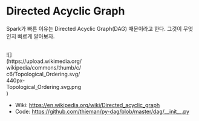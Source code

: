 # Directed Acyclic Graph

Spark가 빠른 이유는 Directed Acyclic Graph(DAG) 때문이라고 한다. 그것이 무엇인지 빠르게 알아보자.

<br/>

<div style='width:200px'>
![](https://upload.wikimedia.org/wikipedia/commons/thumb/c/c6/Topological_Ordering.svg/440px-Topological_Ordering.svg.png)
</div>

- Wiki: https://en.wikipedia.org/wiki/Directed_acyclic_graph
- Code: https://github.com/thieman/py-dag/blob/master/dag/__init__.py
